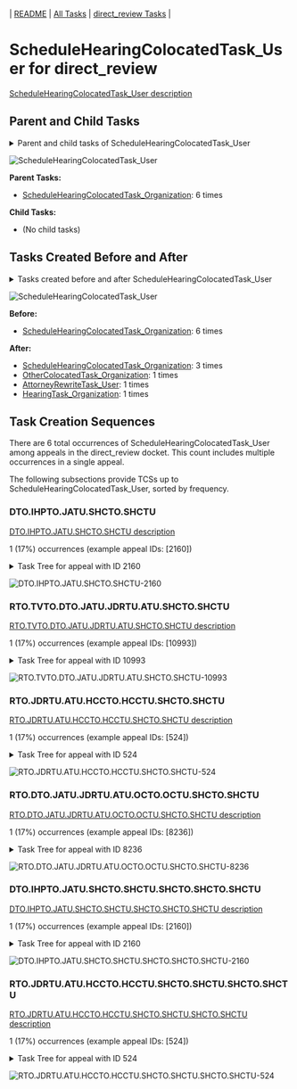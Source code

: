 <!-- DO NOT EDIT THIS FILE.  This file is autogenerated. -->
| [README](../README.md) | [All Tasks](../alltasks.md) | [direct_review Tasks](tasklist.md) |

# ScheduleHearingColocatedTask_User for direct_review

[ScheduleHearingColocatedTask_User description](../descr/ScheduleHearingColocatedTask_User.md)

## Parent and Child Tasks

<details><summary markdown='span'>Parent and child tasks of ScheduleHearingColocatedTask_User
</summary>

```
digraph G {
rankdir=LR;
node [shape=box]
"ScheduleHearingColocatedTask_Organization" -> "ScheduleHearingColocatedTask_User" [label=6]
}
```
</details>

![ScheduleHearingColocatedTask_User](dot/ScheduleHearingColocatedTask_User-parentchild.dot.png)

**Parent Tasks:**

   * [ScheduleHearingColocatedTask_Organization](ScheduleHearingColocatedTask_Organization.md): 6 times

**Child Tasks:**

   * (No child tasks)

## Tasks Created Before and After

<details><summary markdown='span'>Tasks created before and after ScheduleHearingColocatedTask_User</summary>

```
digraph G {
rankdir=LR;

"ScheduleHearingColocatedTask_User" -> "ScheduleHearingColocatedTask_Organization" [label=3]
"ScheduleHearingColocatedTask_User" -> "OtherColocatedTask_Organization" [label=1]
"ScheduleHearingColocatedTask_User" -> "HearingTask_Organization" [label=1]
"ScheduleHearingColocatedTask_User" -> "AttorneyRewriteTask_User" [label=1]
"ScheduleHearingColocatedTask_Organization" -> "ScheduleHearingColocatedTask_User" [label=6]
}
```
</details>

![ScheduleHearingColocatedTask_User](dot/ScheduleHearingColocatedTask_User.dot.png)

**Before:**

   * [ScheduleHearingColocatedTask_Organization](ScheduleHearingColocatedTask_Organization.md): 6 times

**After:**

   * [ScheduleHearingColocatedTask_Organization](ScheduleHearingColocatedTask_Organization.md): 3 times
   * [OtherColocatedTask_Organization](OtherColocatedTask_Organization.md): 1 times
   * [AttorneyRewriteTask_User](AttorneyRewriteTask_User.md): 1 times
   * [HearingTask_Organization](HearingTask_Organization.md): 1 times

## Task Creation Sequences

There are 6 total occurrences of ScheduleHearingColocatedTask_User among appeals in the direct_review docket.  This count includes multiple occurrences in a single appeal.

The following subsections provide TCSs up to ScheduleHearingColocatedTask_User, sorted by frequency.

### DTO.IHPTO.JATU.SHCTO.SHCTU

[DTO.IHPTO.JATU.SHCTO.SHCTU description](../descr/DTO.IHPTO.JATU.SHCTO.SHCTU.md)

1 (17%) occurrences (example appeal IDs: [2160])

<details><summary markdown='span'>Task Tree for appeal with ID 2160</summary>

```
@startuml
skinparam {
  ObjectBorderColor #555
  ObjectBorderThickness 0
  ObjectFontStyle bold
  ObjectFontSize 14
  ObjectAttributeFontColor #333
  ObjectAttributeFontSize 12
}
  object 0.RootTask #8dd3c7 {
Organization
}
  object 1.TrackVeteranTask #bebada {
Organization
}
  object 2.DistributionTask #ffffb3 {
Organization
}
  object 3.InformalHearingPresentationTask #fdb462 {
Organization
}
  object 4.JudgeAssignTask #ccebc5 {
User
}
  object 5.JudgeDecisionReviewTask #d9d9d9 {
User
}
  object 6.AttorneyTask #bc80bd {
User
}
  object 7.ScheduleHearingColocatedTask #ccebc5 {
Organization
}
  object 8.ScheduleHearingColocatedTask #ccebc5 {
User  <back:white>    </back>
}
  object 9.ScheduleHearingColocatedTask #ccebc5 {
Organization
}
  object 10.ScheduleHearingColocatedTask #ccebc5 {
User  <back:white>    </back>
}
  object 11.ScheduleHearingColocatedTask #ccebc5 {
Organization
}
  object 12.ScheduleHearingColocatedTask #ccebc5 {
User  <back:white>    </back>
}
  object 13.ScheduleHearingColocatedTask #ccebc5 {
Organization
}
  object 14.ScheduleHearingColocatedTask #ccebc5 {
User  <back:white>    </back>
}
  object 15.HearingTask #fb8072 {
Organization
}
  object 16.ScheduleHearingTask #80b1d3 {
Organization
}
  object 17.HearingClarificationColocatedTask #ccebc5 {
Organization
}
  object 18.HearingClarificationColocatedTask #ccebc5 {
User
}
  object 19.ScheduleHearingColocatedTask #ccebc5 {
Organization
}
  object 20.ScheduleHearingColocatedTask #ccebc5 {
Organization
}
  object 21.DistributionTask #ffffb3 {
Organization
}
  object 22.EvidenceSubmissionWindowTask #fccde5 {
Organization
}
  object 23.EvidenceSubmissionWindowTask #fccde5 {
User
}
  object 24.JudgeAssignTask #ccebc5 {
User
}
  object 25.JudgeDecisionReviewTask #d9d9d9 {
User
}
  object 26.AttorneyTask #bc80bd {
User
}
  object 27.ScheduleHearingColocatedTask #ccebc5 {
Organization
}
0.RootTask -- 1.TrackVeteranTask
0.RootTask -- 2.DistributionTask
2.DistributionTask -- 3.InformalHearingPresentationTask
0.RootTask -- 4.JudgeAssignTask
0.RootTask -- 5.JudgeDecisionReviewTask
5.JudgeDecisionReviewTask -- 6.AttorneyTask
6.AttorneyTask -- 7.ScheduleHearingColocatedTask
7.ScheduleHearingColocatedTask -- 8.ScheduleHearingColocatedTask
6.AttorneyTask -- 9.ScheduleHearingColocatedTask
9.ScheduleHearingColocatedTask -- 10.ScheduleHearingColocatedTask
6.AttorneyTask -- 11.ScheduleHearingColocatedTask
11.ScheduleHearingColocatedTask -- 12.ScheduleHearingColocatedTask
6.AttorneyTask -- 13.ScheduleHearingColocatedTask
13.ScheduleHearingColocatedTask -- 14.ScheduleHearingColocatedTask
21.DistributionTask -- 15.HearingTask
15.HearingTask -- 16.ScheduleHearingTask
6.AttorneyTask -- 17.HearingClarificationColocatedTask
17.HearingClarificationColocatedTask -- 18.HearingClarificationColocatedTask
6.AttorneyTask -- 19.ScheduleHearingColocatedTask
6.AttorneyTask -- 20.ScheduleHearingColocatedTask
0.RootTask -- 21.DistributionTask
15.HearingTask -- 22.EvidenceSubmissionWindowTask
22.EvidenceSubmissionWindowTask -- 23.EvidenceSubmissionWindowTask
0.RootTask -- 24.JudgeAssignTask
0.RootTask -- 25.JudgeDecisionReviewTask
25.JudgeDecisionReviewTask -- 26.AttorneyTask
26.AttorneyTask -- 27.ScheduleHearingColocatedTask
@enduml
```
</details>

![DTO.IHPTO.JATU.SHCTO.SHCTU-2160](uml/DTO.IHPTO.JATU.SHCTO.SHCTU-2160.png)

### RTO.TVTO.DTO.JATU.JDRTU.ATU.SHCTO.SHCTU

[RTO.TVTO.DTO.JATU.JDRTU.ATU.SHCTO.SHCTU description](../descr/RTO.TVTO.DTO.JATU.JDRTU.ATU.SHCTO.SHCTU.md)

1 (17%) occurrences (example appeal IDs: [10993])

<details><summary markdown='span'>Task Tree for appeal with ID 10993</summary>

```
@startuml
skinparam {
  ObjectBorderColor #555
  ObjectBorderThickness 0
  ObjectFontStyle bold
  ObjectFontSize 14
  ObjectAttributeFontColor #333
  ObjectAttributeFontSize 12
}
  object 0.RootTask #8dd3c7 {
Organization
}
  object 1.TrackVeteranTask #bebada {
Organization
}
  object 2.DistributionTask #ffffb3 {
Organization
}
  object 3.JudgeAssignTask #ccebc5 {
User
}
  object 4.JudgeDecisionReviewTask #d9d9d9 {
User
}
  object 5.AttorneyTask #bc80bd {
User
}
  object 6.ScheduleHearingColocatedTask #ccebc5 {
Organization
}
  object 7.ScheduleHearingColocatedTask #ccebc5 {
User  <back:white>    </back>
}
  object 8.ScheduleHearingColocatedTask #ccebc5 {
Organization
}
  object 9.ScheduleHearingColocatedTask #ccebc5 {
User  <back:white>    </back>
}
  object 10.ScheduleHearingColocatedTask #ccebc5 {
Organization
}
  object 11.ScheduleHearingColocatedTask #ccebc5 {
User  <back:white>    </back>
}
  object 12.OtherColocatedTask #80b1d3 {
Organization
}
  object 13.OtherColocatedTask #80b1d3 {
User
}
  object 14.OtherColocatedTask #80b1d3 {
Organization
}
  object 15.OtherColocatedTask #80b1d3 {
User
}
  object 16.OtherColocatedTask #80b1d3 {
Organization
}
  object 17.OtherColocatedTask #80b1d3 {
User
}
  object 18.BvaDispatchTask #b3de69 {
Organization
}
  object 19.BvaDispatchTask #b3de69 {
User
}
0.RootTask -- 1.TrackVeteranTask
0.RootTask -- 2.DistributionTask
0.RootTask -- 3.JudgeAssignTask
0.RootTask -- 4.JudgeDecisionReviewTask
4.JudgeDecisionReviewTask -- 5.AttorneyTask
5.AttorneyTask -- 6.ScheduleHearingColocatedTask
6.ScheduleHearingColocatedTask -- 7.ScheduleHearingColocatedTask
5.AttorneyTask -- 8.ScheduleHearingColocatedTask
8.ScheduleHearingColocatedTask -- 9.ScheduleHearingColocatedTask
5.AttorneyTask -- 10.ScheduleHearingColocatedTask
10.ScheduleHearingColocatedTask -- 11.ScheduleHearingColocatedTask
5.AttorneyTask -- 12.OtherColocatedTask
12.OtherColocatedTask -- 13.OtherColocatedTask
5.AttorneyTask -- 14.OtherColocatedTask
14.OtherColocatedTask -- 15.OtherColocatedTask
5.AttorneyTask -- 16.OtherColocatedTask
16.OtherColocatedTask -- 17.OtherColocatedTask
0.RootTask -- 18.BvaDispatchTask
18.BvaDispatchTask -- 19.BvaDispatchTask
@enduml
```
</details>

![RTO.TVTO.DTO.JATU.JDRTU.ATU.SHCTO.SHCTU-10993](uml/RTO.TVTO.DTO.JATU.JDRTU.ATU.SHCTO.SHCTU-10993.png)

### RTO.JDRTU.ATU.HCCTO.HCCTU.SHCTO.SHCTU

[RTO.JDRTU.ATU.HCCTO.HCCTU.SHCTO.SHCTU description](../descr/RTO.JDRTU.ATU.HCCTO.HCCTU.SHCTO.SHCTU.md)

1 (17%) occurrences (example appeal IDs: [524])

<details><summary markdown='span'>Task Tree for appeal with ID 524</summary>

```
@startuml
skinparam {
  ObjectBorderColor #555
  ObjectBorderThickness 0
  ObjectFontStyle bold
  ObjectFontSize 14
  ObjectAttributeFontColor #333
  ObjectAttributeFontSize 12
}
  object 0.RootTask #8dd3c7 {
Organization
}
  object 1.JudgeDecisionReviewTask #d9d9d9 {
User
}
  object 2.AttorneyTask #bc80bd {
User
}
  object 3.HearingClarificationColocatedTask #ccebc5 {
Organization
}
  object 4.HearingClarificationColocatedTask #ccebc5 {
User
}
  object 5.ScheduleHearingColocatedTask #ccebc5 {
Organization
}
  object 6.ScheduleHearingColocatedTask #ccebc5 {
User  <back:white>    </back>
}
  object 7.TrackVeteranTask #bebada {
Organization
}
  object 8.ScheduleHearingColocatedTask #ccebc5 {
Organization
}
  object 9.ScheduleHearingColocatedTask #ccebc5 {
User  <back:white>    </back>
}
  object 10.ScheduleHearingColocatedTask #ccebc5 {
Organization
}
  object 11.ScheduleHearingColocatedTask #ccebc5 {
User  <back:white>    </back>
}
  object 12.ScheduleHearingColocatedTask #ccebc5 {
Organization
}
  object 13.ScheduleHearingColocatedTask #ccebc5 {
User  <back:white>    </back>
}
  object 14.ScheduleHearingColocatedTask #ccebc5 {
Organization
}
  object 15.ScheduleHearingColocatedTask #ccebc5 {
User  <back:white>    </back>
}
  object 16.ScheduleHearingColocatedTask #ccebc5 {
Organization
}
  object 17.ScheduleHearingColocatedTask #ccebc5 {
User  <back:white>    </back>
}
  object 18.ScheduleHearingColocatedTask #ccebc5 {
Organization
}
  object 19.ScheduleHearingColocatedTask #ccebc5 {
User  <back:white>    </back>
}
  object 20.ScheduleHearingColocatedTask #ccebc5 {
Organization
}
  object 21.ScheduleHearingColocatedTask #ccebc5 {
User  <back:white>    </back>
}
  object 22.ScheduleHearingColocatedTask #ccebc5 {
Organization
}
  object 23.TrackVeteranTask #bebada {
Organization
}
  object 24.BvaDispatchTask #b3de69 {
Organization
}
  object 25.BvaDispatchTask #b3de69 {
User
}
  object 26.EvidenceOrArgumentMailTask #ffffb3 {
Organization
}
  object 27.EvidenceOrArgumentMailTask #ffffb3 {
Organization
}
  object 28.EvidenceOrArgumentMailTask #ffffb3 {
User
}
  object 29.EvidenceOrArgumentMailTask #ffffb3 {
User
}
0.RootTask -- 1.JudgeDecisionReviewTask
1.JudgeDecisionReviewTask -- 2.AttorneyTask
2.AttorneyTask -- 3.HearingClarificationColocatedTask
3.HearingClarificationColocatedTask -- 4.HearingClarificationColocatedTask
2.AttorneyTask -- 5.ScheduleHearingColocatedTask
5.ScheduleHearingColocatedTask -- 6.ScheduleHearingColocatedTask
0.RootTask -- 7.TrackVeteranTask
2.AttorneyTask -- 8.ScheduleHearingColocatedTask
8.ScheduleHearingColocatedTask -- 9.ScheduleHearingColocatedTask
2.AttorneyTask -- 10.ScheduleHearingColocatedTask
10.ScheduleHearingColocatedTask -- 11.ScheduleHearingColocatedTask
2.AttorneyTask -- 12.ScheduleHearingColocatedTask
12.ScheduleHearingColocatedTask -- 13.ScheduleHearingColocatedTask
2.AttorneyTask -- 14.ScheduleHearingColocatedTask
14.ScheduleHearingColocatedTask -- 15.ScheduleHearingColocatedTask
2.AttorneyTask -- 16.ScheduleHearingColocatedTask
16.ScheduleHearingColocatedTask -- 17.ScheduleHearingColocatedTask
2.AttorneyTask -- 18.ScheduleHearingColocatedTask
18.ScheduleHearingColocatedTask -- 19.ScheduleHearingColocatedTask
2.AttorneyTask -- 20.ScheduleHearingColocatedTask
20.ScheduleHearingColocatedTask -- 21.ScheduleHearingColocatedTask
2.AttorneyTask -- 22.ScheduleHearingColocatedTask
0.RootTask -- 23.TrackVeteranTask
0.RootTask -- 24.BvaDispatchTask
24.BvaDispatchTask -- 25.BvaDispatchTask
0.RootTask -- 26.EvidenceOrArgumentMailTask
26.EvidenceOrArgumentMailTask -- 27.EvidenceOrArgumentMailTask
27.EvidenceOrArgumentMailTask -- 28.EvidenceOrArgumentMailTask
27.EvidenceOrArgumentMailTask -- 29.EvidenceOrArgumentMailTask
@enduml
```
</details>

![RTO.JDRTU.ATU.HCCTO.HCCTU.SHCTO.SHCTU-524](uml/RTO.JDRTU.ATU.HCCTO.HCCTU.SHCTO.SHCTU-524.png)

### RTO.DTO.JATU.JDRTU.ATU.OCTO.OCTU.SHCTO.SHCTU

[RTO.DTO.JATU.JDRTU.ATU.OCTO.OCTU.SHCTO.SHCTU description](../descr/RTO.DTO.JATU.JDRTU.ATU.OCTO.OCTU.SHCTO.SHCTU.md)

1 (17%) occurrences (example appeal IDs: [8236])

<details><summary markdown='span'>Task Tree for appeal with ID 8236</summary>

```
@startuml
skinparam {
  ObjectBorderColor #555
  ObjectBorderThickness 0
  ObjectFontStyle bold
  ObjectFontSize 14
  ObjectAttributeFontColor #333
  ObjectAttributeFontSize 12
}
  object 0.RootTask #8dd3c7 {
Organization
}
  object 1.DistributionTask #ffffb3 {
Organization
}
  object 2.JudgeAssignTask #ccebc5 {
User
}
  object 3.JudgeDecisionReviewTask #d9d9d9 {
User
}
  object 4.AttorneyTask #bc80bd {
User
}
  object 5.OtherColocatedTask #80b1d3 {
Organization
}
  object 6.OtherColocatedTask #80b1d3 {
User
}
  object 7.ScheduleHearingColocatedTask #ccebc5 {
Organization
}
  object 8.ScheduleHearingColocatedTask #ccebc5 {
User  <back:white>    </back>
}
  object 9.AttorneyRewriteTask #b3de69 {
User
}
  object 10.BvaDispatchTask #b3de69 {
Organization
}
  object 11.BvaDispatchTask #b3de69 {
User
}
0.RootTask -- 1.DistributionTask
0.RootTask -- 2.JudgeAssignTask
0.RootTask -- 3.JudgeDecisionReviewTask
3.JudgeDecisionReviewTask -- 4.AttorneyTask
4.AttorneyTask -- 5.OtherColocatedTask
5.OtherColocatedTask -- 6.OtherColocatedTask
4.AttorneyTask -- 7.ScheduleHearingColocatedTask
7.ScheduleHearingColocatedTask -- 8.ScheduleHearingColocatedTask
3.JudgeDecisionReviewTask -- 9.AttorneyRewriteTask
0.RootTask -- 10.BvaDispatchTask
10.BvaDispatchTask -- 11.BvaDispatchTask
@enduml
```
</details>

![RTO.DTO.JATU.JDRTU.ATU.OCTO.OCTU.SHCTO.SHCTU-8236](uml/RTO.DTO.JATU.JDRTU.ATU.OCTO.OCTU.SHCTO.SHCTU-8236.png)

### DTO.IHPTO.JATU.SHCTO.SHCTU.SHCTO.SHCTO.SHCTU

[DTO.IHPTO.JATU.SHCTO.SHCTU.SHCTO.SHCTO.SHCTU description](../descr/DTO.IHPTO.JATU.SHCTO.SHCTU.SHCTO.SHCTO.SHCTU.md)

1 (17%) occurrences (example appeal IDs: [2160])

<details><summary markdown='span'>Task Tree for appeal with ID 2160</summary>

```
@startuml
skinparam {
  ObjectBorderColor #555
  ObjectBorderThickness 0
  ObjectFontStyle bold
  ObjectFontSize 14
  ObjectAttributeFontColor #333
  ObjectAttributeFontSize 12
}
  object 0.RootTask #8dd3c7 {
Organization
}
  object 1.TrackVeteranTask #bebada {
Organization
}
  object 2.DistributionTask #ffffb3 {
Organization
}
  object 3.InformalHearingPresentationTask #fdb462 {
Organization
}
  object 4.JudgeAssignTask #ccebc5 {
User
}
  object 5.JudgeDecisionReviewTask #d9d9d9 {
User
}
  object 6.AttorneyTask #bc80bd {
User
}
  object 7.ScheduleHearingColocatedTask #ccebc5 {
Organization
}
  object 8.ScheduleHearingColocatedTask #ccebc5 {
User  <back:white>    </back>
}
  object 9.ScheduleHearingColocatedTask #ccebc5 {
Organization
}
  object 10.ScheduleHearingColocatedTask #ccebc5 {
User  <back:white>    </back>
}
  object 11.ScheduleHearingColocatedTask #ccebc5 {
Organization
}
  object 12.ScheduleHearingColocatedTask #ccebc5 {
User  <back:white>    </back>
}
  object 13.ScheduleHearingColocatedTask #ccebc5 {
Organization
}
  object 14.ScheduleHearingColocatedTask #ccebc5 {
User  <back:white>    </back>
}
  object 15.HearingTask #fb8072 {
Organization
}
  object 16.ScheduleHearingTask #80b1d3 {
Organization
}
  object 17.HearingClarificationColocatedTask #ccebc5 {
Organization
}
  object 18.HearingClarificationColocatedTask #ccebc5 {
User
}
  object 19.ScheduleHearingColocatedTask #ccebc5 {
Organization
}
  object 20.ScheduleHearingColocatedTask #ccebc5 {
Organization
}
  object 21.DistributionTask #ffffb3 {
Organization
}
  object 22.EvidenceSubmissionWindowTask #fccde5 {
Organization
}
  object 23.EvidenceSubmissionWindowTask #fccde5 {
User
}
  object 24.JudgeAssignTask #ccebc5 {
User
}
  object 25.JudgeDecisionReviewTask #d9d9d9 {
User
}
  object 26.AttorneyTask #bc80bd {
User
}
  object 27.ScheduleHearingColocatedTask #ccebc5 {
Organization
}
0.RootTask -- 1.TrackVeteranTask
0.RootTask -- 2.DistributionTask
2.DistributionTask -- 3.InformalHearingPresentationTask
0.RootTask -- 4.JudgeAssignTask
0.RootTask -- 5.JudgeDecisionReviewTask
5.JudgeDecisionReviewTask -- 6.AttorneyTask
6.AttorneyTask -- 7.ScheduleHearingColocatedTask
7.ScheduleHearingColocatedTask -- 8.ScheduleHearingColocatedTask
6.AttorneyTask -- 9.ScheduleHearingColocatedTask
9.ScheduleHearingColocatedTask -- 10.ScheduleHearingColocatedTask
6.AttorneyTask -- 11.ScheduleHearingColocatedTask
11.ScheduleHearingColocatedTask -- 12.ScheduleHearingColocatedTask
6.AttorneyTask -- 13.ScheduleHearingColocatedTask
13.ScheduleHearingColocatedTask -- 14.ScheduleHearingColocatedTask
21.DistributionTask -- 15.HearingTask
15.HearingTask -- 16.ScheduleHearingTask
6.AttorneyTask -- 17.HearingClarificationColocatedTask
17.HearingClarificationColocatedTask -- 18.HearingClarificationColocatedTask
6.AttorneyTask -- 19.ScheduleHearingColocatedTask
6.AttorneyTask -- 20.ScheduleHearingColocatedTask
0.RootTask -- 21.DistributionTask
15.HearingTask -- 22.EvidenceSubmissionWindowTask
22.EvidenceSubmissionWindowTask -- 23.EvidenceSubmissionWindowTask
0.RootTask -- 24.JudgeAssignTask
0.RootTask -- 25.JudgeDecisionReviewTask
25.JudgeDecisionReviewTask -- 26.AttorneyTask
26.AttorneyTask -- 27.ScheduleHearingColocatedTask
@enduml
```
</details>

![DTO.IHPTO.JATU.SHCTO.SHCTU.SHCTO.SHCTO.SHCTU-2160](uml/DTO.IHPTO.JATU.SHCTO.SHCTU.SHCTO.SHCTO.SHCTU-2160.png)

### RTO.JDRTU.ATU.HCCTO.HCCTU.SHCTO.SHCTU.SHCTO.SHCTU

[RTO.JDRTU.ATU.HCCTO.HCCTU.SHCTO.SHCTU.SHCTO.SHCTU description](../descr/RTO.JDRTU.ATU.HCCTO.HCCTU.SHCTO.SHCTU.SHCTO.SHCTU.md)

1 (17%) occurrences (example appeal IDs: [524])

<details><summary markdown='span'>Task Tree for appeal with ID 524</summary>

```
@startuml
skinparam {
  ObjectBorderColor #555
  ObjectBorderThickness 0
  ObjectFontStyle bold
  ObjectFontSize 14
  ObjectAttributeFontColor #333
  ObjectAttributeFontSize 12
}
  object 0.RootTask #8dd3c7 {
Organization
}
  object 1.JudgeDecisionReviewTask #d9d9d9 {
User
}
  object 2.AttorneyTask #bc80bd {
User
}
  object 3.HearingClarificationColocatedTask #ccebc5 {
Organization
}
  object 4.HearingClarificationColocatedTask #ccebc5 {
User
}
  object 5.ScheduleHearingColocatedTask #ccebc5 {
Organization
}
  object 6.ScheduleHearingColocatedTask #ccebc5 {
User  <back:white>    </back>
}
  object 7.TrackVeteranTask #bebada {
Organization
}
  object 8.ScheduleHearingColocatedTask #ccebc5 {
Organization
}
  object 9.ScheduleHearingColocatedTask #ccebc5 {
User  <back:white>    </back>
}
  object 10.ScheduleHearingColocatedTask #ccebc5 {
Organization
}
  object 11.ScheduleHearingColocatedTask #ccebc5 {
User  <back:white>    </back>
}
  object 12.ScheduleHearingColocatedTask #ccebc5 {
Organization
}
  object 13.ScheduleHearingColocatedTask #ccebc5 {
User  <back:white>    </back>
}
  object 14.ScheduleHearingColocatedTask #ccebc5 {
Organization
}
  object 15.ScheduleHearingColocatedTask #ccebc5 {
User  <back:white>    </back>
}
  object 16.ScheduleHearingColocatedTask #ccebc5 {
Organization
}
  object 17.ScheduleHearingColocatedTask #ccebc5 {
User  <back:white>    </back>
}
  object 18.ScheduleHearingColocatedTask #ccebc5 {
Organization
}
  object 19.ScheduleHearingColocatedTask #ccebc5 {
User  <back:white>    </back>
}
  object 20.ScheduleHearingColocatedTask #ccebc5 {
Organization
}
  object 21.ScheduleHearingColocatedTask #ccebc5 {
User  <back:white>    </back>
}
  object 22.ScheduleHearingColocatedTask #ccebc5 {
Organization
}
  object 23.TrackVeteranTask #bebada {
Organization
}
  object 24.BvaDispatchTask #b3de69 {
Organization
}
  object 25.BvaDispatchTask #b3de69 {
User
}
  object 26.EvidenceOrArgumentMailTask #ffffb3 {
Organization
}
  object 27.EvidenceOrArgumentMailTask #ffffb3 {
Organization
}
  object 28.EvidenceOrArgumentMailTask #ffffb3 {
User
}
  object 29.EvidenceOrArgumentMailTask #ffffb3 {
User
}
0.RootTask -- 1.JudgeDecisionReviewTask
1.JudgeDecisionReviewTask -- 2.AttorneyTask
2.AttorneyTask -- 3.HearingClarificationColocatedTask
3.HearingClarificationColocatedTask -- 4.HearingClarificationColocatedTask
2.AttorneyTask -- 5.ScheduleHearingColocatedTask
5.ScheduleHearingColocatedTask -- 6.ScheduleHearingColocatedTask
0.RootTask -- 7.TrackVeteranTask
2.AttorneyTask -- 8.ScheduleHearingColocatedTask
8.ScheduleHearingColocatedTask -- 9.ScheduleHearingColocatedTask
2.AttorneyTask -- 10.ScheduleHearingColocatedTask
10.ScheduleHearingColocatedTask -- 11.ScheduleHearingColocatedTask
2.AttorneyTask -- 12.ScheduleHearingColocatedTask
12.ScheduleHearingColocatedTask -- 13.ScheduleHearingColocatedTask
2.AttorneyTask -- 14.ScheduleHearingColocatedTask
14.ScheduleHearingColocatedTask -- 15.ScheduleHearingColocatedTask
2.AttorneyTask -- 16.ScheduleHearingColocatedTask
16.ScheduleHearingColocatedTask -- 17.ScheduleHearingColocatedTask
2.AttorneyTask -- 18.ScheduleHearingColocatedTask
18.ScheduleHearingColocatedTask -- 19.ScheduleHearingColocatedTask
2.AttorneyTask -- 20.ScheduleHearingColocatedTask
20.ScheduleHearingColocatedTask -- 21.ScheduleHearingColocatedTask
2.AttorneyTask -- 22.ScheduleHearingColocatedTask
0.RootTask -- 23.TrackVeteranTask
0.RootTask -- 24.BvaDispatchTask
24.BvaDispatchTask -- 25.BvaDispatchTask
0.RootTask -- 26.EvidenceOrArgumentMailTask
26.EvidenceOrArgumentMailTask -- 27.EvidenceOrArgumentMailTask
27.EvidenceOrArgumentMailTask -- 28.EvidenceOrArgumentMailTask
27.EvidenceOrArgumentMailTask -- 29.EvidenceOrArgumentMailTask
@enduml
```
</details>

![RTO.JDRTU.ATU.HCCTO.HCCTU.SHCTO.SHCTU.SHCTO.SHCTU-524](uml/RTO.JDRTU.ATU.HCCTO.HCCTU.SHCTO.SHCTU.SHCTO.SHCTU-524.png)

